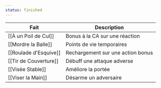 ```yaml
---
status: finished
---
```

| Fait                  | Description                       |
| --------------------- | --------------------------------- |
| [[À un Poil de Cul]]  | Bonus à la CA sur une réaction    |
| [[Mordre la Balle]]   | Points de vie temporaires         |
| [[Roulade d'Esquive]] | Rechargement sur une action bonus |
| [[Tir de Couverture]] | Débuff une attaque adverse        |
| [[Visée Stable]]      | Améliore la portée                |
| [[Viser la Main]]     | Désarme un adversaire             |
